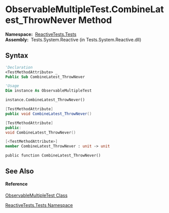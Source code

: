 # ObservableMultipleTest.CombineLatest\_ThrowNever Method

**Namespace:**  [ReactiveTests.Tests](ReactiveTests.Tests\ReactiveTests.Tests.md)  
**Assembly:**  Tests.System.Reactive (in Tests.System.Reactive.dll)

## Syntax

```vb
'Declaration
<TestMethodAttribute> _
Public Sub CombineLatest_ThrowNever
```

```vb
'Usage
Dim instance As ObservableMultipleTest

instance.CombineLatest_ThrowNever()
```

```csharp
[TestMethodAttribute]
public void CombineLatest_ThrowNever()
```

```c++
[TestMethodAttribute]
public:
void CombineLatest_ThrowNever()
```

```fsharp
[<TestMethodAttribute>]
member CombineLatest_ThrowNever : unit -> unit 
```

```jscript
public function CombineLatest_ThrowNever()
```

## See Also

#### Reference

[ObservableMultipleTest Class](ObservableMultipleTest\ObservableMultipleTest.md)

[ReactiveTests.Tests Namespace](ReactiveTests.Tests\ReactiveTests.Tests.md)




